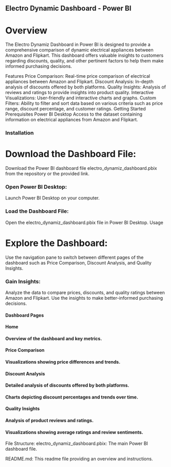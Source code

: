 ## Electro Dynamic Dashboard - Power BI
# Overview
The Electro Dynamiz Dashboard in Power BI is designed to provide a comprehensive comparison of dynamic electrical appliances between Amazon and Flipkart. This dashboard offers valuable insights to customers regarding discounts, quality, and other pertinent factors to help them make informed purchasing decisions.

Features
Price Comparison: Real-time price comparison of electrical appliances between Amazon and Flipkart.
Discount Analysis: In-depth analysis of discounts offered by both platforms.
Quality Insights: Analysis of reviews and ratings to provide insights into product quality.
Interactive Visualizations: User-friendly and interactive charts and graphs.
Custom Filters: Ability to filter and sort data based on various criteria such as price range, discount percentage, and customer ratings.
Getting Started
Prerequisites
Power BI Desktop
Access to the dataset containing information on electrical appliances from Amazon and Flipkart.

### Installation
# Download the Dashboard File:

Download the Power BI dashboard file electro_dynamiz_dashboard.pbix from the repository or the provided link.

### Open Power BI Desktop:

Launch Power BI Desktop on your computer.


### Load the Dashboard File:

Open the electro_dynamiz_dashboard.pbix file in Power BI Desktop.
Usage
# Explore the Dashboard:

Use the navigation pane to switch between different pages of the dashboard such as Price Comparison, Discount Analysis, and Quality Insights.


### Gain Insights:

Analyze the data to compare prices, discounts, and quality ratings between Amazon and Flipkart.
Use the insights to make better-informed purchasing decisions.
#### Dashboard Pages
#### Home
#### Overview of the dashboard and key metrics.
#### Price Comparison
#### Visualizations showing price differences and trends.
#### Discount Analysis
#### Detailed analysis of discounts offered by both platforms.
#### Charts depicting discount percentages and trends over time.
#### Quality Insights
#### Analysis of product reviews and ratings.
#### Visualizations showing average ratings and review sentiments.
 File Structure:
electro_dynamiz_dashboard.pbix: The main Power BI dashboard file.


README.md: This readme file providing an overview and instructions.
